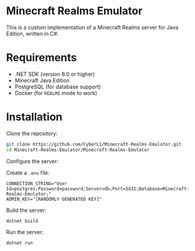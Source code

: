 # Minecraft Realms Emulator

This is a custom implementation of a Minecraft Realms server for Java Edition,
written in C#.

# Requirements

- .NET SDK (version 8.0 or higher)
- Minecraft Java Edition
- PostgreSQL (for database support)
- Docker (for `REALMS` mode to work)

# Installation

Clone the repository:

```sh
git clone https://github.com/CyberL1/Minecraft-Realms-Emulator.git 
cd Minecraft-Realms-Emulator/Minecraft-Realms-Emulator
```

Configure the server:

Create a `.env` file:

```
CONNECTION_STRING="User Id=postgres;Password=password;Server=db;Port=5432;Database=Minecraft-Realms-Emulator;"
ADMIN_KEY="[RANDOMLY GENERATED KEY]"
```

Build the server:

```sh
dotnet build
```

Run the server:

```sh
dotnet run
```
